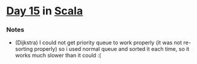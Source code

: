 # [Day 15](https://adventofcode.com/2021/day/15) in [Scala](https://www.scala-lang.org/)

### Notes
* (Dijkstra) I could not get priority queue to work properly (it was not re-sorting properly) so i used normal queue and sorted it each time, so it works much slower than it could :(